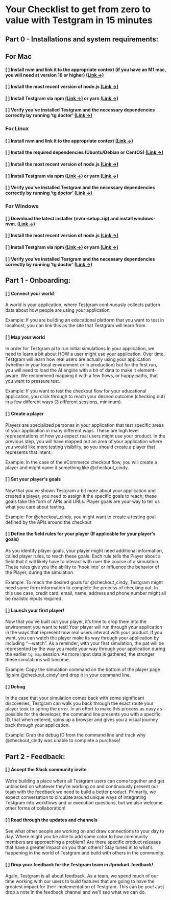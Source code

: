 # Your Checklist to get from zero to value with Testgram in 15 minutes

## Part 0 - Installations and system requirements:

## For Mac
#### [ ] Install nvm and link it to the appropriate context (if you have an M1 mac, you will need at version 16 or higher) [(Link →)](/getting-started/install/#macos)
#### [ ] Install the most recent version of node.js [(Link →)](/getting-started/install/#installing)
#### [ ] Install Testgram via npm [(Link →)](/getting-started/install/#install-testgram-via-npm) or yarn [(Link →)](/getting-started/install/#install-testgram-via-yarn)
#### [ ] Verify you've installed Testgram and the necessary dependencies correctly by running ‘tg doctor’ [(Link →)](/getting-started/install/#verifying-your-installation)

### For Linux
#### [ ] Install nvm and link it to the appropriate context [(Link →)](/getting-started/install/#Linux)
#### [ ] Install the required dependencies (Ubuntu/Debian or CentOS) [(Link →)](/getting-started/install/#Linux)
#### [ ] Install the most recent version of node.js [(Link →)](/getting-started/install/#installing)
#### [ ] Install Testgram via npm [(Link →)](/getting-started/install/#install-testgram-via-npm) or yarn [(Link →)](/getting-started/install/#install-testgram-via-yarn)
#### [ ] Verify you've installed Testgram and the necessary dependencies correctly by running ‘tg doctor’ [(Link →)](/getting-started/install/#verifying-your-installation)

### For Windows
#### [ ] Download the latest installer (nvm-setup.zip) and install windows-nvm. [(Link →)](/getting-started/install/#Windows)
#### [ ] Install the most recent version of node.js [(Link →)](/getting-started/install/#installing)
#### [ ] Install Testgram via npm [(Link →)](/getting-started/install/#install-testgram-via-npm) or yarn [(Link →)](/getting-started/install/#install-testgram-via-yarn)
#### [ ] Verify you've installed Testgram and the necessary dependencies correctly by running ‘tg doctor’ [(Link →)](/getting-started/install/#verifying-your-installation)


## Part 1 - Onboarding:
#### [ ] Connect your world
A world is your application, where Testgram continuously collects pattern data about how people are using your application.

Example: If you are building an educational platform that you want to test in localhost, you can link this as the site that Testgram will learn from.

#### [ ] Map your world
In order for Testgram.ai to run initial simulations in your application, we need to learn a bit about HOW a user might use your application. Over time, Testgram will learn how real users are actually using your application (whether in your local environment or in production) but for the first run, you will need to load the AI engine with a bit of data to make it element-aware. We recommend mapping it with a few flows, or happy paths, that you want to pressure test.

Example: If you want to test the checkout flow for your educational application, you click through to reach your desired outcome (checking out) in a few different ways (3 different sessions, minimum).

#### [ ] Create a player
Players are specialized personas in your application that test specific areas of your application in many different ways. These are high level representations of how you expect real users might use your product. In the previous step, you will have mapped out an area of your application where you would like more testing visibility, so you should create a player that represents that intent.

Example: In the case of the eCommerce checkout flow, you will create a player and might name it something like @checkout_cindy.

#### [ ] Set your player's goals
Now that you’ve shown Testgram a bit more about your application and created a player, you need to assign it the specific goals to reach; these goals take the form of APIs and URLs. Player goals are your way to tell us what you care about testing.

Example: For @checkout_cindy, you might want to create a testing goal defined by the APIs around the checkout

#### [ ] Define the field rules for your player (If applicable for your player's goals)
As you identify player goals, your player might need additional information, called player rules, to reach these goals. Each rule tells the Player about a field that it will likely have to interact with over the course of a simulation. These rules give you the ability to 'hook into' or influence the behavior of the Player, during the simulation.

Example: To reach the desired goals for @checkout_cindy, Testgram might need some form information to complete the process of checking out. In this use case, credit card, email, name, address and phone number might all be realistic inputs required.

#### [ ] Launch your first player!
Now that you’ve built out your player, it’s time to drop them into the environment you want to test! Your player will run through your application in the ways that represent how real users interact with your product. If you want, you can watch the player make its way through your application by including “--watch”. As a reminder, with your first simulation, the pat will be represented by the way you made your way through your application during the earlier `tg map` session. As more input data is gathered, the stronger these simulations will become.

Example: Copy the simulation command on the bottom of the player page ‘tg sim @checkout_cindy’ and drop it in your command line.

#### [ ] Debug
In the case that your simulation comes back with some significant discoveries, Testgram can walk you back through the exact route your player took to spring the error. In an effort to make this process as easy as possible for the developer, the command line presents you with a specific ID, that when entered, spins up a browser and gives you a visual journey back through your application.

Example: Grab the debug ID from the command line and track why @checkout_cindy was unable to complete a purchase!



## Part 2 - Feedback:
#### [ ] Accept the Slack community invite
We’re building a place where all Testgram users can come together and get unblocked on whatever they're working on and continuously present our team with the feedback we need to build a better product. Primarily, we expect conversation to circulate around unique ways of integrating Testgram into workflows and or execution questions, but we also welcome other forms of collaboration!

#### [ ] Read through the updates and channels
See what other people are working on and draw connections to your day to day. Where might you be able to add some color to how community members are approaching a problem? Are there specific product releases that have a greater impact on you than others? Stay tuned in to what’s happening in the world of Testgram and build with others in the community.

#### [ ] Drop your feedback for the Testgram team in #product-feedback!
Again, Testgram is all about feedback. As a team, we spend much of our time working with our users to build features that are going to have the greatest impact for their implementation of Testgram. This can be you! Just drop a note in the feedback channel and we’ll see what we can do.
